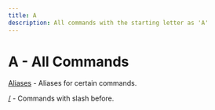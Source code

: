 ```yaml
---
title: A
description: All commands with the starting letter as 'A'
---
```


# A - All Commands

[Aliases](./aliases) - Aliases for certain commands.

[/](./slash) - Commands with slash before.